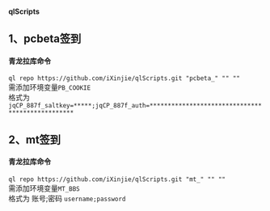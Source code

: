 #### qlScripts
## 1、pcbeta签到
#### 青龙拉库命令
`ql repo https://github.com/iXinjie/qlScripts.git "pcbeta_" "" ""`  
需添加环境变量`PB_COOKIE`  
格式为  `jqCP_887f_saltkey=*****;jqCP_887f_auth=*************************************************`    
## 2、mt签到
#### 青龙拉库命令
`ql repo https://github.com/iXinjie/qlScripts.git "mt_" "" ""`  
需添加环境变量`MT_BBS`  
格式为 账号;密码  `username;password`

